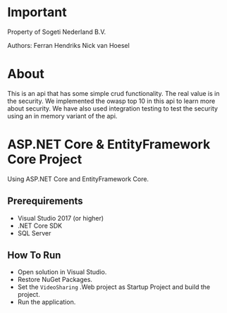 # Important

Property of Sogeti Nederland B.V.

Authors:
Ferran Hendriks
Nick van Hoesel

# About
This is an api that has some simple crud functionality.
The real value is in the security. We implemented the owasp top 10 in this api to learn more about security.
We have also used integration testing to test the security using an in memory variant of the api.

# ASP.NET Core & EntityFramework Core Project

Using ASP.NET Core and EntityFramework Core.

## Prerequirements

* Visual Studio 2017 (or higher)
* .NET Core SDK
* SQL Server

## How To Run

* Open solution in Visual Studio.
* Restore NuGet Packages.
* Set the `VideoSharing` .Web project as Startup Project and build the project.
* Run the application.
